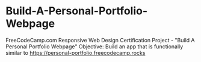 # Build-A-Personal-Portfolio-Webpage
FreeCodeCamp.com Responsive Web Design Certification Project - "Build A Personal Portfolio Webpage"
Objective: Build an app that is functionally similar to https://personal-portfolio.freecodecamp.rocks
